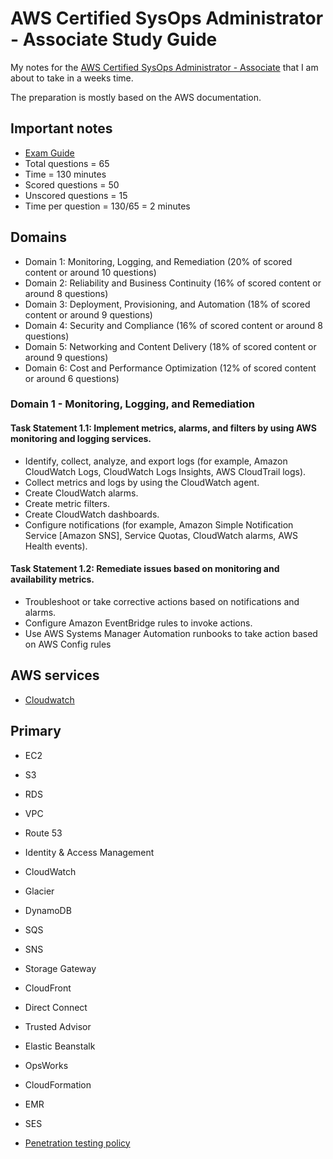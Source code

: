 # AWS Certified SysOps Administrator - Associate Study Guide

My notes for the [AWS Certified SysOps Administrator - Associate](https://aws.amazon.com/certification/certified-sysops-admin-associate/) that I am about to take in a weeks time.

The preparation is mostly based on the AWS documentation.

## Important notes
 - [Exam Guide](https://d1.awsstatic.com/training-and-certification/docs-sysops-associate/AWS-Certified-SysOps-Administrator-Associate_Exam-Guide.pdf)
 - Total questions = 65
 - Time = 130 minutes
 - Scored questions = 50
 - Unscored questions = 15 
 - Time per question = 130/65 = 2 minutes



## Domains

- Domain 1: Monitoring, Logging, and Remediation (20% of scored content or around 10 questions) 
- Domain 2: Reliability and Business Continuity (16% of scored content or around 8 questions)
- Domain 3: Deployment, Provisioning, and Automation (18% of scored content or around 9 questions)
- Domain 4: Security and Compliance (16% of scored content or around 8 questions)
- Domain 5: Networking and Content Delivery (18% of scored content or around 9 questions)
- Domain 6: Cost and Performance Optimization (12% of scored content or around 6 questions)


### Domain 1 - Monitoring, Logging, and Remediation

#### Task Statement 1.1: Implement metrics, alarms, and filters by using AWS monitoring and logging services.
- Identify, collect, analyze, and export logs (for example, Amazon CloudWatch Logs, CloudWatch Logs Insights, AWS CloudTrail logs).
- Collect metrics and logs by using the CloudWatch agent.
- Create CloudWatch alarms.
- Create metric filters.
- Create CloudWatch dashboards.
- Configure notifications (for example, Amazon Simple Notification Service [Amazon SNS], Service Quotas, CloudWatch alarms, AWS Health events).

#### Task Statement 1.2: Remediate issues based on monitoring and availability metrics.
- Troubleshoot or take corrective actions based on notifications and alarms.
- Configure Amazon EventBridge rules to invoke actions.
- Use AWS Systems Manager Automation runbooks to take action based on AWS Config rules


## AWS services
- [Cloudwatch](aws-cloudwatch.md)


## Primary

* EC2
* S3
* RDS
* VPC
* Route 53
* Identity & Access Management
* CloudWatch


* Glacier
* DynamoDB
* SQS
* SNS


* Storage Gateway
* CloudFront
* Direct Connect
* Trusted Advisor
* Elastic Beanstalk
* OpsWorks
* CloudFormation
* EMR
* SES



* [Penetration testing policy](https://aws.amazon.com/security/penetration-testing/)
